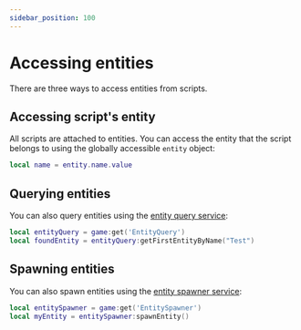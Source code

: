 ```yaml
---
sidebar_position: 100
---
```


# Accessing entities

There are three ways to access entities from scripts.

## Accessing script's entity

All scripts are attached to entities. You can access the entity that the script belongs to using the globally accessible `entity` object:

```lua
local name = entity.name.value
```

## Querying entities

You can also query entities using the [entity query service](../services/entity-query.md):

```lua
local entityQuery = game:get('EntityQuery')
local foundEntity = entityQuery:getFirstEntityByName("Test")
```

## Spawning entities

You can also spawn entities using the [entity spawner service](../services/entity-spawner.md):

```lua
local entitySpawner = game:get('EntitySpawner')
local myEntity = entitySpawner:spawnEntity()
```
